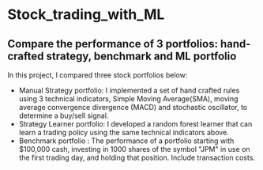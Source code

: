 # Stock_trading_with_ML
## Compare the performance of 3 portfolios: hand-crafted strategy, benchmark and ML portfolio 


In this project, I compared three stock portfolios below:
* Manual Strategy portfolio: I implemented a set of hand crafted rules using 3 technical indicators, Simple Moving Average(SMA), moving average convergence divergence (MACD) and stochastic oscillator, to determine a buy/sell signal.
* Strategy Learner portfolio: I developed a random forest learner that can learn a trading policy using the same technical indicators above.
* Benchmark portfolio : The performance of a portfolio starting with $100,000 cash, investing in 1000 shares of the symbol "JPM" in use on the first trading day, and holding that position. Include transaction costs.
